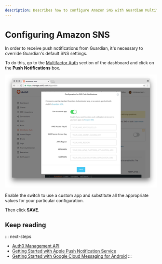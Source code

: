 ```yaml
---
description: Describes how to configure Amazon SNS with Guardian Multifactor
---
```

# Configuring Amazon SNS

In order to receive push notifications from Guardian, it's necessary to override Guardian's default SNS settings.

To do this, go to the [Multifactor Auth](${manage_url}/#/guardian) section of the dashboard and click on the **Push Notifications** box.

![Push Notifications](/media/articles/mfa/push-notification-config.png)

Enable the switch to use a custom app and substitute all the appropriate values for your particular configuration.

Then click **SAVE**.

## Keep reading

::: next-steps
* [Auth0 Management API](/api/management/v2)
* [Getting Started with Apple Push Notification Service](https://docs.aws.amazon.com/sns/latest/dg/mobile-push-apns.html)
* [Getting Started with Google Cloud Messaging for Android](https://docs.aws.amazon.com/sns/latest/dg/mobile-push-gcm.html)
:::

